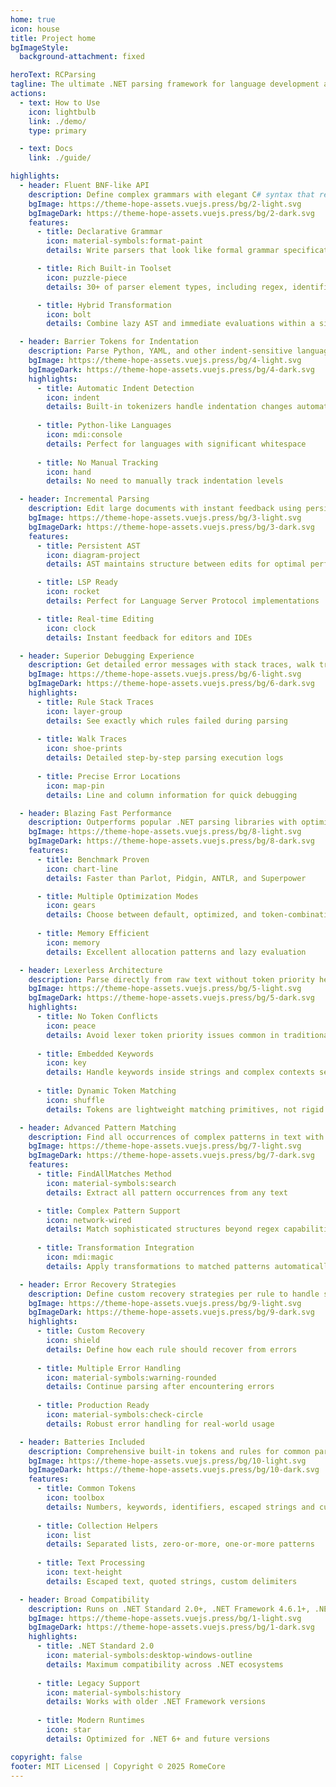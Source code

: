 ```yaml
---
home: true
icon: house
title: Project home
bgImageStyle:
  background-attachment: fixed

heroText: RCParsing
tagline: The ultimate .NET parsing framework for language development and data scraping
actions:
  - text: How to Use
    icon: lightbulb
    link: ./demo/
    type: primary

  - text: Docs
    link: ./guide/

highlights:
  - header: Fluent BNF-like API
    description: Define complex grammars with elegant C# syntax that reads like clean BNF notation.
    bgImage: https://theme-hope-assets.vuejs.press/bg/2-light.svg
    bgImageDark: https://theme-hope-assets.vuejs.press/bg/2-dark.svg
    features:
      - title: Declarative Grammar
        icon: material-symbols:format-paint
        details: Write parsers that look like formal grammar specifications

      - title: Rich Built-in Toolset
        icon: puzzle-piece
        details: 30+ of parser element types, including regex, identifiers, keywords, numbers, escaped strings, separated lists and more

      - title: Hybrid Transformation
        icon: bolt
        details: Combine lazy AST and immediate evaluations within a single parser

  - header: Barrier Tokens for Indentation
    description: Parse Python, YAML, and other indent-sensitive languages with built-in INDENT/DEDENT support.
    bgImage: https://theme-hope-assets.vuejs.press/bg/4-light.svg
    bgImageDark: https://theme-hope-assets.vuejs.press/bg/4-dark.svg
    highlights:
      - title: Automatic Indent Detection
        icon: indent
        details: Built-in tokenizers handle indentation changes automatically
      
      - title: Python-like Languages
        icon: mdi:console
        details: Perfect for languages with significant whitespace
        
      - title: No Manual Tracking
        icon: hand
        details: No need to manually track indentation levels

  - header: Incremental Parsing
    description: Edit large documents with instant feedback using persistent AST and efficient re-parsing.
    bgImage: https://theme-hope-assets.vuejs.press/bg/3-light.svg
    bgImageDark: https://theme-hope-assets.vuejs.press/bg/3-dark.svg
    features:
      - title: Persistent AST
        icon: diagram-project
        details: AST maintains structure between edits for optimal performance

      - title: LSP Ready
        icon: rocket
        details: Perfect for Language Server Protocol implementations

      - title: Real-time Editing
        icon: clock
        details: Instant feedback for editors and IDEs

  - header: Superior Debugging Experience
    description: Get detailed error messages with stack traces, walk traces, and precise source locations.
    bgImage: https://theme-hope-assets.vuejs.press/bg/6-light.svg
    bgImageDark: https://theme-hope-assets.vuejs.press/bg/6-dark.svg
    highlights:
      - title: Rule Stack Traces
        icon: layer-group
        details: See exactly which rules failed during parsing
        
      - title: Walk Traces
        icon: shoe-prints
        details: Detailed step-by-step parsing execution logs
        
      - title: Precise Error Locations
        icon: map-pin
        details: Line and column information for quick debugging

  - header: Blazing Fast Performance
    description: Outperforms popular .NET parsing libraries with optimized modes and efficient memory usage.
    bgImage: https://theme-hope-assets.vuejs.press/bg/8-light.svg
    bgImageDark: https://theme-hope-assets.vuejs.press/bg/8-dark.svg
    features:
      - title: Benchmark Proven
        icon: chart-line
        details: Faster than Parlot, Pidgin, ANTLR, and Superpower

      - title: Multiple Optimization Modes
        icon: gears
        details: Choose between default, optimized, and token-combination modes
        
      - title: Memory Efficient
        icon: memory
        details: Excellent allocation patterns and lazy evaluation

  - header: Lexerless Architecture
    description: Parse directly from raw text without token priority headaches or separate lexer phase.
    bgImage: https://theme-hope-assets.vuejs.press/bg/5-light.svg
    bgImageDark: https://theme-hope-assets.vuejs.press/bg/5-dark.svg
    highlights:
      - title: No Token Conflicts
        icon: peace
        details: Avoid lexer token priority issues common in traditional parsers
        
      - title: Embedded Keywords
        icon: key
        details: Handle keywords inside strings and complex contexts seamlessly
        
      - title: Dynamic Token Matching
        icon: shuffle
        details: Tokens are lightweight matching primitives, not rigid phases

  - header: Advanced Pattern Matching
    description: Find all occurrences of complex patterns in text with detailed AST information.
    bgImage: https://theme-hope-assets.vuejs.press/bg/7-light.svg
    bgImageDark: https://theme-hope-assets.vuejs.press/bg/7-dark.svg
    features:
      - title: FindAllMatches Method
        icon: material-symbols:search
        details: Extract all pattern occurrences from any text

      - title: Complex Pattern Support
        icon: network-wired
        details: Match sophisticated structures beyond regex capabilities
        
      - title: Transformation Integration
        icon: mdi:magic
        details: Apply transformations to matched patterns automatically

  - header: Error Recovery Strategies
    description: Define custom recovery strategies per rule to handle syntax errors gracefully.
    bgImage: https://theme-hope-assets.vuejs.press/bg/9-light.svg
    bgImageDark: https://theme-hope-assets.vuejs.press/bg/9-dark.svg
    highlights:
      - title: Custom Recovery
        icon: shield
        details: Define how each rule should recover from errors
        
      - title: Multiple Error Handling
        icon: material-symbols:warning-rounded
        details: Continue parsing after encountering errors
        
      - title: Production Ready
        icon: material-symbols:check-circle
        details: Robust error handling for real-world usage

  - header: Batteries Included
    description: Comprehensive built-in tokens and rules for common parsing scenarios.
    bgImage: https://theme-hope-assets.vuejs.press/bg/10-light.svg
    bgImageDark: https://theme-hope-assets.vuejs.press/bg/10-dark.svg
    features:
      - title: Common Tokens
        icon: toolbox
        details: Numbers, keywords, identifiers, escaped strings and custom tokens
        
      - title: Collection Helpers
        icon: list
        details: Separated lists, zero-or-more, one-or-more patterns
        
      - title: Text Processing
        icon: text-height
        details: Escaped text, quoted strings, custom delimiters

  - header: Broad Compatibility
    description: Runs on .NET Standard 2.0+, .NET Framework 4.6.1+, .NET 6.0, and .NET 8.0.
    bgImage: https://theme-hope-assets.vuejs.press/bg/1-light.svg
    bgImageDark: https://theme-hope-assets.vuejs.press/bg/1-dark.svg
    highlights:
      - title: .NET Standard 2.0
        icon: material-symbols:desktop-windows-outline
        details: Maximum compatibility across .NET ecosystems
        
      - title: Legacy Support
        icon: material-symbols:history
        details: Works with older .NET Framework versions
        
      - title: Modern Runtimes
        icon: star
        details: Optimized for .NET 6+ and future versions

copyright: false
footer: MIT Licensed | Copyright © 2025 RomeCore
---
```

